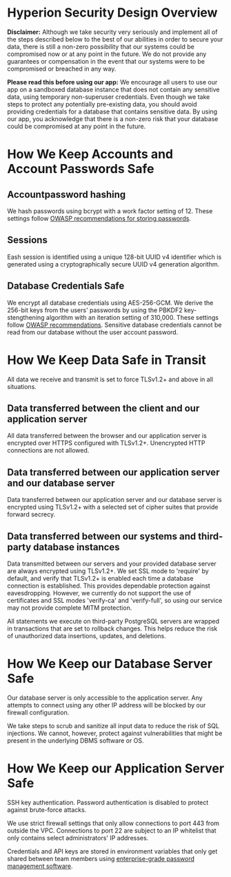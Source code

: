 # Hyperion Security Design Overview

**Disclaimer:** Although we take security very seriously and implement all of the steps described below to the best of our abilities in order to secure your data, there is still a non-zero possibility that our systems could be compromised now or at any point in the future. We do not provide any guarantees or compensation in the event that our systems were to be compromised or breached in any way.

**Please read this before using our app:** We encourage all users to use our app on a sandboxed database instance that does not contain any sensitive data, using temporary non-superuser credentials. Even though we take steps to protect any potentially pre-existing data, you should avoid providing credentials for a database that contains sensitive data. By using our app, you acknowledge that there is a non-zero risk that your database could be compromised at any point in the future.

# How We Keep Accounts and Account Passwords Safe

## Accountpassword hashing
We hash passwords using bcrypt with a work factor setting of 12. These settings follow [OWASP recommendations for storing passwords](https://cheatsheetseries.owasp.org/cheatsheets/Password_Storage_Cheat_Sheet.html).

## Sessions

Eash session is identified using a unique 128-bit UUID v4 identifier which is generated using a cryptographically secure UUID v4 generation algorithm.

## Database Credentials Safe

We encrypt all database credentials using AES-256-GCM. We derive the 256-bit keys from the users' passwords by using the PBKDF2 key-stengthening algorithm with an iteration setting of 310,000. These settings follow [OWASP recommendations](https://cheatsheetseries.owasp.org/cheatsheets/Password_Storage_Cheat_Sheet.html). Sensitive database credentials cannot be read from our database without the user account password.

# How We Keep Data Safe in Transit

All data we receive and transmit is set to force TLSv1.2+ and above in all situations.

## Data transferred between the client and our application server

All data transferred between the browser and our application server is encrypted over HTTPS configured with TLSv1.2+. Unencrypted HTTP connections are not allowed.

## Data transferred between our application server and our database server 

Data transferred between our application server and our database server is encrypted using TLSv1.2+ with a selected set of cipher suites that provide forward secrecy. 

## Data transferred between our systems and third-party database instances

Data transmitted between our servers and your provided database server are always encrypted using TLSv1.2+. We set SSL mode to 'require' by default, and verify that TLSv1.2+ is enabled each time a database connection is established. This provides dependable protection against eavesdropping. However, we currently do not support the use of certificates and SSL modes 'verify-ca' and 'verify-full', so using our service may not provide complete MITM protection.

All statements we execute on third-party PostgreSQL servers are wrapped in transactions that are set to rollback changes. This helps reduce the risk of unauthorized data insertions, updates, and deletions.

# How We Keep our Database Server Safe

Our database server is only accessible to the application server. Any attempts to connect using any other IP address will be blocked by our firewall configuration.

We take steps to scrub and sanitize all input data to reduce the risk of SQL injections. We cannot, however, protect against vulnerabilities that might be present in the underlying DBMS software or OS.

# How We Keep our Application Server Safe

SSH key authentication. Password authentication is disabled to protect against brute-force attacks.

We use strict firewall settings that only allow connections to port 443 from outside the VPC. Connections to port 22 are subject to an IP whitelist that only contains select administrators' IP addresses.

Credentials and API keys are stored in environment variables that only get shared between team members using [enterprise-grade password management software](https://www.lastpass.com/security/zero-knowledge-security).
